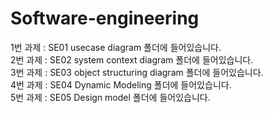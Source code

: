 # Software-engineering

1번 과제 : SE01 usecase diagram 폴더에 들어있습니다.  
2번 과제 : SE02 system context diagram 폴더에 들어있습니다.  
3번 과제 : SE03 object structuring diagram 폴더에 들어있습니다.  
4번 과제 : SE04 Dynamic Modeling 폴더에 들어있습니다.  
5번 과제 : SE05 Design model 폴더에 들어있습니다.
